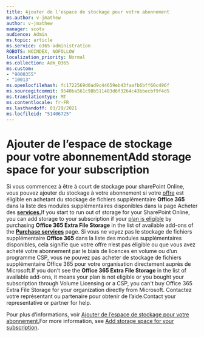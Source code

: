 ```yaml
---
title: Ajouter de l’espace de stockage pour votre abonnement
ms.author: v-jmathew
author: v-jmathew
manager: scotv
audience: Admin
ms.topic: article
ms.service: o365-administration
ROBOTS: NOINDEX, NOFOLLOW
localization_priority: Normal
ms.collection: Adm_O365
ms.custom:
- "9000355"
- "10013"
ms.openlocfilehash: fc1722569d0ad9c44659eb43faafb6bff60c496f
ms.sourcegitcommit: 9540ba561c98b511483d6f3264c43bbecbf9f4d5
ms.translationtype: MT
ms.contentlocale: fr-FR
ms.lasthandoff: 03/29/2021
ms.locfileid: "51406725"
---
```

# <a name="add-storage-space-for-your-subscription"></a><span data-ttu-id="54f71-102">Ajouter de l’espace de stockage pour votre abonnement</span><span class="sxs-lookup"><span data-stu-id="54f71-102">Add storage space for your subscription</span></span>

<span data-ttu-id="54f71-103">Si vous commencez à être à court de stockage pour sharePoint Online, vous pouvez ajouter du stockage à votre abonnement si votre [offre](https://docs.microsoft.com/microsoft-365/commerce/add-storage-space) est éligible en achetant du stockage de fichiers supplémentaire **Office 365** dans la liste des modules supplémentaires disponibles dans la page Acheter des **[services.](https://go.microsoft.com/fwlink/p/?linkid=868433)**</span><span class="sxs-lookup"><span data-stu-id="54f71-103">If you start to run out of storage for your SharePoint Online, you can add storage to your subscription if your [plan is eligible](https://docs.microsoft.com/microsoft-365/commerce/add-storage-space) by purchasing **Office 365 Extra File Storage** in the list of available add-ons of the **[Purchase services](https://go.microsoft.com/fwlink/p/?linkid=868433)** page.</span></span> <span data-ttu-id="54f71-104">Si vous ne voyez pas le stockage de fichiers supplémentaire **Office 365** dans la liste des modules supplémentaires disponibles, cela signifie que votre offre n’est pas éligible ou que vous avez acheté votre abonnement par le biais de licences en volume ou d’un programme CSP, vous ne pouvez pas acheter de stockage de fichiers supplémentaire Office 365 pour votre organisation directement auprès de Microsoft.</span><span class="sxs-lookup"><span data-stu-id="54f71-104">If you don't see the **Office 365 Extra File Storage** in the list of available add-ons, it means your plan is not eligible or you bought your subscription through Volume Licensing or a CSP, you can't buy Office 365 Extra File Storage for your organization directly from Microsoft.</span></span> <span data-ttu-id="54f71-105">Contactez votre représentant ou partenaire pour obtenir de l’aide.</span><span class="sxs-lookup"><span data-stu-id="54f71-105">Contact your representative or partner for help.</span></span>

<span data-ttu-id="54f71-106">Pour plus d’informations, voir [Ajouter de l’espace de stockage pour votre abonnement.](https://docs.microsoft.com/microsoft-365/commerce/add-storage-space)</span><span class="sxs-lookup"><span data-stu-id="54f71-106">For more information, see [Add storage space for your subscription](https://docs.microsoft.com/microsoft-365/commerce/add-storage-space).</span></span>
